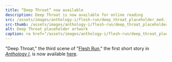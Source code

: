 ```yaml
---
title: “Deep Throat” now available
description: Deep Throat is now available for online reading
src: /assets/images/anthology-i/flesh-run/deep_throat_placeholder_med.jpg
src-thumb: /assets/images/anthology-i/flesh-run/deep_throat_placeholder_small.jpg
alt: Deep Throat placeholder artwork
caption: <a href="/assets/images/anthology-i/flesh-run/deep_throat_placeholder.jpg" target="_blank">A.I. placeholder artwork</a> generated using <a href="https://creator.nightcafe.studio/creation/UsIEwwLkld5GY198R04z" target="_blank">NightCafe Stable Diffusion v1.5</a> — <a href="https://creativecommons.org/publicdomain/zero/1.0/" target="_blank">CC0 1.0</a>
---
```


"Deep Throat," the third scene of "[Flesh Run](/anthology-i/flesh-run/)," the first short story in *[Anthology I](/anthology-i/)*, is now available [here](/anthology-i/flesh-run/deep-throat/).
